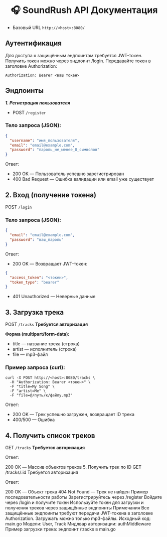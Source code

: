 <h1 align="center">🎧 SoundRush API Документация</h1>

* Базовый URL ```http://<host>:8080/```

## Аутентификация
Для доступа к защищённым эндпоинтам требуется JWT-токен.
Получить токен можно через эндпоинт /login.
Передавайте токен в заголовке Authorization:
```
Authorization: Bearer <ваш токен>
```

## Эндпоинты
***1. Регистрация пользователя***
* POST ```/register```

### Тело запроса (JSON):

```JSON
{
  "username": "имя_пользователя",
  "email": "email@example.com",
  "password": "пароль_не_менее_8_символов"
}
```

Ответ:

* 200 OK — Пользователь успешно зарегистрирован
* 400 Bad Request — Ошибка валидации или email уже существует

## 2. Вход (получение токена)
POST ```/login```

### Тело запроса (JSON):

```JSON
{
  "email": "email@example.com",
  "password": "ваш_пароль"
}
```

Ответ:

* 200 OK — Возвращает JWT-токен:

```JSON
{
  "access_token": "<токен>",
  "token_type": "bearer"
}
```
* 401 Unauthorized — Неверные данные
## 3. Загрузка трека
POST ```/tracks```
**Требуется авторизация**

**Форма (multipart/form-data):**

* title — название трека (строка)
* artist — исполнитель (строка)
* file — mp3-файл

### Пример запроса (curl):

```curl
curl -X POST http://<host>:8080/tracks \
  -H "Authorization: Bearer <токен>" \
  -F "title=My Song" \
  -F "artist=Me" \
  -F "file=@/путь/к/файлу.mp3"
```

Ответ:

* 200 OK — Трек успешно загружен, возвращает ID трека
* 400/500 — Ошибка

## 4. Получить список треков
GET ```/tracks```
**Требуется авторизация**

Ответ:

200 OK — Массив объектов треков
5. Получить трек по ID
GET /tracks/:id
Требуется авторизация

Ответ:

200 OK — Объект трека
404 Not Found — Трек не найден
Пример последовательности работы
Зарегистрируйтесь через /register
Войдите через /login и получите токен
Используйте токен для загрузки и получения треков через защищённые эндпоинты
Примечания
Все защищённые эндпоинты требуют передачи JWT-токена в заголовке Authorization.
Загружать можно только mp3-файлы.
Исходный код: main.go
Модели: User, Track
Мидлвар авторизации: authMiddleware
Пример загрузки трека: эндпоинт /tracks в main.go
